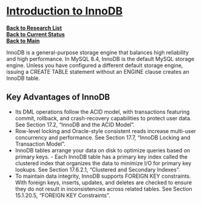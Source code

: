 # **[Introduction to InnoDB](https://dev.mysql.com/doc/refman/8.4/en/innodb-introduction.html)**

**[Back to Research List](../../research_list.md)**\
**[Back to Current Status](../../../development/status/weekly/current_status.md)**\
**[Back to Main](../../../README.md)**

InnoDB is a general-purpose storage engine that balances high reliability and high performance. In MySQL 8.4, InnoDB is the default MySQL storage engine. Unless you have configured a different default storage engine, issuing a CREATE TABLE statement without an ENGINE clause creates an InnoDB table.

## Key Advantages of InnoDB

- Its DML operations follow the ACID model, with transactions featuring commit, rollback, and crash-recovery capabilities to protect user data. See Section 17.2, “InnoDB and the ACID Model”.
- Row-level locking and Oracle-style consistent reads increase multi-user concurrency and performance. See Section 17.7, “InnoDB Locking and Transaction Model”.
- InnoDB tables arrange your data on disk to optimize queries based on primary keys. - Each InnoDB table has a primary key index called the clustered index that organizes the data to minimize I/O for primary key lookups. See Section 17.6.2.1, “Clustered and Secondary Indexes”.
- To maintain data integrity, InnoDB supports FOREIGN KEY constraints. With foreign keys, inserts, updates, and deletes are checked to ensure they do not result in inconsistencies across related tables. See Section 15.1.20.5, “FOREIGN KEY Constraints”.
